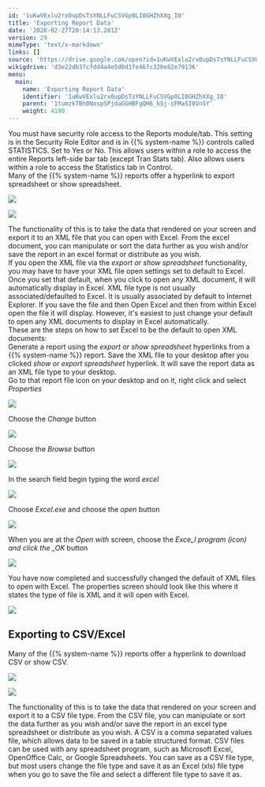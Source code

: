 ```yaml
---
id: '1uKwVExlu2rx0upDsTsYNLLFuCSVGp0LI0GHZhXXg_I0'
title: 'Exporting Report Data'
date: '2020-02-27T20:14:13.281Z'
version: 29
mimeType: 'text/x-markdown'
links: []
source: 'https://drive.google.com/open?id=1uKwVExlu2rx0upDsTsYNLLFuCSVGp0LI0GHZhXXg_I0'
wikigdrive: 'd3e22db37cfdd4a4e5d0d1fe46fc320e82e79136'
menu:
  main:
    name: 'Exporting Report Data'
    identifier: '1uKwVExlu2rx0upDsTsYNLLFuCSVGp0LI0GHZhXXg_I0'
    parent: '1tumzkTBh0NospSPjdaGGHBFgQH6_k5j-sFMaSI0VnSY'
    weight: 4190
---
```

You must have security role access to the Reports module/tab. This setting is in the Security Role Editor and is in {{% system-name %}} controls called STATISTICS. Set to Yes or No. This allows users within a role to access the entire Reports left-side bar tab (except Tran Stats tab). Also allows users within a role to access the Statistics tab in Control.  
Many of the {{% system-name %}} reports offer a hyperlink to export spreadsheet or show spreadsheet.
  
![](../exporting-report-data.assets/db0134e66bb4d05762650a41688304f6.png)  
  
 ![](../exporting-report-data.assets/be76e31130c0f58aaeb3e46f47099ea7.png)  
  
The functionality of this is to take the data that rendered on your screen and export it to an XML file that you can open with Excel. From the excel document, you can manipulate or sort the data further as you wish and/or save the report in an excel format or distribute as you wish.  
If you open the XML file via the *export or show spreadsheet* functionality, you may have to have your XML file open settings set to default to Excel. Once you set that default, when you click to open any XML document, it will automatically display in Excel. XML file type is not usually associated/defaulted to Excel. It is usually associated by default to Internet Explorer. If you save the file and then Open Excel and then from within Excel open the file it will display. However, it's easiest to just change your default to open any XML documents to display in Excel automatically.  
These are the steps on how to set Excel to be the default to open XML documents:  
Generate a report using the *export or show spreadsheet* hyperlinks from a {{% system-name %}} report. Save the XML file to your desktop after you clicked *show or export spreadsheet* hyperlink. It will save the report data as an XML file type to your desktop.  
Go to that report file icon on your desktop and on it, right click and select *Properties*
  
![](../exporting-report-data.assets/af480702bf7a99e32fc822f21f47b3cb.png)  

Choose the *Change* button
  
![](../exporting-report-data.assets/f89155092904fceee72a884dec322da3.png)  

Choose the *Browse* button
  
![](../exporting-report-data.assets/bb61aa4d59dfeb6ce0db77da31c29519.png)  

In the search field begin typing the word *excel*
  
![](../exporting-report-data.assets/fccdc828ee7e4471f06e3cb31a9e2c44.png)  

Choose *Excel.exe* and choose the *open* button
  
![](../exporting-report-data.assets/1b5896d7deb0168dc9089a6c7f0a927b.png)  

When you are at the *Open with* screen, choose the *Exce_l program (icon) and click the _OK* button
  
![](../exporting-report-data.assets/57d1b75b059b0b7e4bf6edb1bc42f88b.png)  

You have now completed and successfully changed the default of XML files to open with Excel. The properties screen should look like this where it states the type of file is XML and it will open with Excel.
  
![](../exporting-report-data.assets/c91941e99695625a03575e0478267599.png)  

  
## Exporting to CSV/Excel  
  
Many of the {{% system-name %}} reports offer a hyperlink to download CSV or show CSV.
  
![](../exporting-report-data.assets/9bc09bb974f55d098ea1cfa2c11ac5db.png)  
  
 ![](../exporting-report-data.assets/e06e68317ed21cbe666bf0fbcabf02b9.png)  
  
The functionality of this is to take the data that rendered on your screen and export it to a CSV file type. From the CSV file, you can manipulate or sort the data further as you wish and/or save the report in an excel type spreadsheet or distribute as you wish. A CSV is a comma separated values file, which allows data to be saved in a table structured format. CSV files can be used with any spreadsheet program, such as Microsoft Excel, OpenOffice Calc, or Google Spreadsheets. You can save as a CSV file type, but most users change the file type and save it as an Excel (xls) file type when you go to save the file and select a different file type to save it as.
